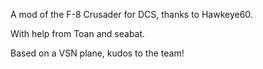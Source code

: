 A mod of the F-8 Crusader for DCS, thanks to Hawkeye60.

With help from Toan and seabat.

Based on a VSN plane, kudos to the team!
